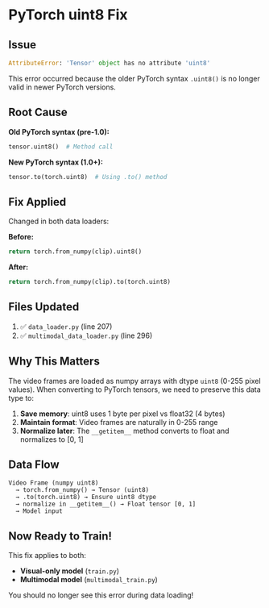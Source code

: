 # PyTorch uint8 Fix

## Issue
```python
AttributeError: 'Tensor' object has no attribute 'uint8'
```

This error occurred because the older PyTorch syntax `.uint8()` is no longer valid in newer PyTorch versions.

## Root Cause

**Old PyTorch syntax (pre-1.0):**
```python
tensor.uint8()  # Method call
```

**New PyTorch syntax (1.0+):**
```python
tensor.to(torch.uint8)  # Using .to() method
```

## Fix Applied

Changed in both data loaders:

**Before:**
```python
return torch.from_numpy(clip).uint8()
```

**After:**
```python
return torch.from_numpy(clip).to(torch.uint8)
```

## Files Updated

1. ✅ `data_loader.py` (line 207)
2. ✅ `multimodal_data_loader.py` (line 296)

## Why This Matters

The video frames are loaded as numpy arrays with dtype `uint8` (0-255 pixel values). When converting to PyTorch tensors, we need to preserve this data type to:

1. **Save memory**: uint8 uses 1 byte per pixel vs float32 (4 bytes)
2. **Maintain format**: Video frames are naturally in 0-255 range
3. **Normalize later**: The `__getitem__` method converts to float and normalizes to [0, 1]

## Data Flow

```
Video Frame (numpy uint8)
  → torch.from_numpy() → Tensor (uint8)
  → .to(torch.uint8) → Ensure uint8 dtype
  → normalize in __getitem__() → Float tensor [0, 1]
  → Model input
```

## Now Ready to Train!

This fix applies to both:
- **Visual-only model** (`train.py`)
- **Multimodal model** (`multimodal_train.py`)

You should no longer see this error during data loading!
